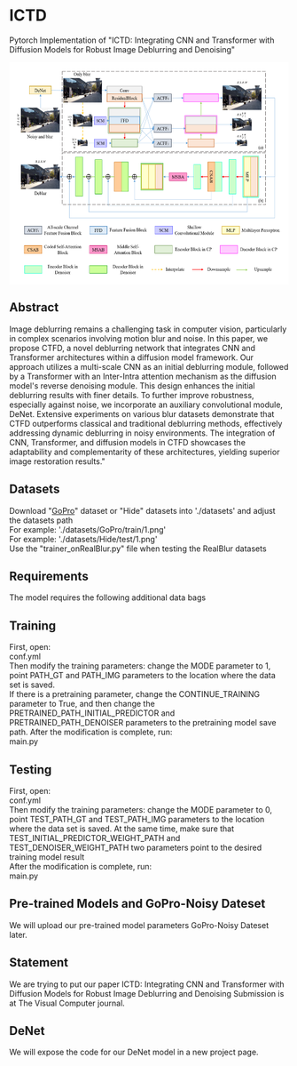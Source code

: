 # ICTD
Pytorch Implementation of "ICTD: Integrating CNN and Transformer with Diffusion Models for Robust Image Deblurring and Denoising"

<img src="./figure/OverrallFarme.png" width = "800" height = "400" div align=center />

## Abstract
Image deblurring remains a challenging task in computer vision, particularly in complex scenarios involving motion blur and noise. In this paper, we propose CTFD, a novel deblurring network that integrates CNN and Transformer architectures within a diffusion model framework. Our approach utilizes a multi-scale CNN as an initial deblurring module, followed by a Transformer with an Inter-Intra attention mechanism as the diffusion model's reverse denoising module. This design enhances the initial deblurring results with finer details. To further improve robustness, especially against noise, we incorporate an auxiliary convolutional module, DeNet. Extensive experiments on various blur datasets demonstrate that CTFD outperforms classical and traditional deblurring methods, effectively addressing dynamic deblurring in noisy environments. The integration of CNN, Transformer, and diffusion models in CTFD showcases the adaptability and complementarity of these architectures, yielding superior image restoration results."

## Datasets
Download "[GoPro](https://drive.google.com/drive/folders/1BdV2l7A5MRXLWszGonMxR88eV27geb_n?usp=sharing)" dataset or "Hide" datasets into './datasets' and adjust the datasets path </br>
For example: './datasets/GoPro/train/1.png' </br>
For example: './datasets/Hide/test/1.png' </br>
Use the "trainer_onRealBlur.py" file when testing the RealBlur datasets

## Requirements
The model requires the following additional data bags

## Training
First, open: </br>
conf.yml </br>
Then modify the training parameters: change the MODE parameter to 1, point PATH_GT and PATH_IMG parameters to the location where the data set is saved. </br>
If there is a pretraining parameter, change the CONTINUE_TRAINING parameter to True, and then change the PRETRAINED_PATH_INITIAL_PREDICTOR and PRETRAINED_PATH_DENOISER parameters to the pretraining model save path. After the modification is complete, run: </br>
main.py

## Testing
First, open: </br>
conf.yml </br>
Then modify the training parameters: change the MODE parameter to 0, point TEST_PATH_GT and TEST_PATH_IMG parameters to the location where the data set is saved. At the same time, make sure that TEST_INITIAL_PREDICTOR_WEIGHT_PATH and TEST_DENOISER_WEIGHT_PATH two parameters point to the desired training model result</br>
After the modification is complete, run: </br>
main.py

## Pre-trained Models and GoPro-Noisy Dateset
We will upload our pre-trained model parameters GoPro-Noisy Dateset later.

## Statement
We are trying to put our paper ICTD: Integrating CNN and Transformer with Diffusion Models for Robust Image Deblurring and Denoising Submission is at The Visual Computer journal.

## DeNet
We will expose the code for our DeNet model in a new project page.
